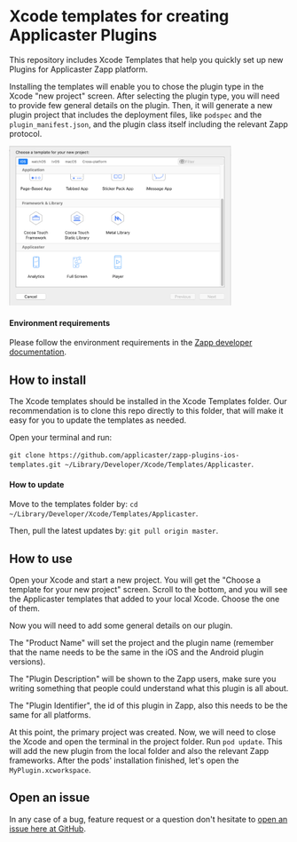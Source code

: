 # Xcode templates for creating Applicaster Plugins

This repository includes Xcode Templates that help you quickly set up new Plugins for Applicaster Zapp platform.

Installing the templates will enable you to chose the plugin type in the Xcode "new project" screen. After selecting the plugin type, you will need to provide few general details on the plugin. Then, it will generate a new plugin project that includes the deployment files, like `podspec`  and the `plugin_manifest.json`, and the plugin class itself including the relevant Zapp protocol.

<img src="/XcodeTemplates.png" alt="Xcode New Project" width="400px"/>

#### Environment requirements
Please follow the environment requirements in the [Zapp developer documentation](https://developer-zapp.applicaster.com/dev-env/iOS.html).

## How to install
The Xcode templates should be installed in the Xcode Templates folder. Our recommendation is to clone this repo directly to this folder, that will make it easy for you to update the templates as needed.

Open your terminal and run: 

`git clone https://github.com/applicaster/zapp-plugins-ios-templates.git ~/Library/Developer/Xcode/Templates/Applicaster`.

#### How to update
Move to the templates folder by: `cd ~/Library/Developer/Xcode/Templates/Applicaster`.

Then, pull the latest updates by: `git pull origin master`.

## How to use
Open your Xcode and start a new project. You will get the "Choose a template for your new project" screen. Scroll to the bottom, and you will see the Applicaster templates that added to your local Xcode. Choose the one of them.

Now you will need to add some general details on our plugin. 

The "Product Name" will set the project and the plugin name (remember that the name needs to be the same in the iOS and the Android plugin versions).

The "Plugin Description" will be shown to the Zapp users, make sure you writing something that people could understand what this plugin is all about.

The "Plugin Identifier", the id of this plugin in Zapp, also this needs to be the same for all platforms.

At this point, the primary project was created. Now, we will need to close the Xcode and open the terminal in the project folder. 
Run `pod update`. This will add the new plugin from the local folder and also the relevant Zapp frameworks. After the pods' installation finished, let's open the `MyPlugin.xcworkspace`.

## Open an issue
In any case of a bug, feature request or a question don't hesitate to [open an issue here at GitHub](https://github.com/applicaster/zapp-plugins-ios-templates/issues/new/choose).